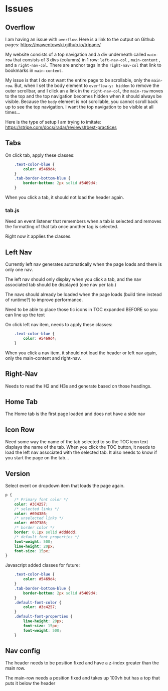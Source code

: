 # Issues
## Overflow 

I am having an issue with `overflow`.  Here is a link to the output on Github pages: https://mawentowski.github.io/tripane/

My website consists of a top navigation and a div underneath called `main-row` that consists of 3 divs (columns) in 1 row: `left-nav-col` , `main-content` , and a `right-nav-col`. There are anchor tags in the `right-nav-col` that link to bookmarks in `main-content`.

My issue is that I do not want the entire page to be scrollable, only the `main-row`. But, when I set the body element to `overflow-y: hidden` to remove the outer scrollbar, and I click an a link in the `right-nav-col`, the `main-row` moves to the top and the top navigation becomes hidden when it should always be visible. Because the `body` element is not scrollable, you cannot scroll back up to see the top navigation. I want the top navigation to be visible at all times...

Here is the type of setup I am trying to imitate: https://stripe.com/docs/radar/reviews#best-practices

## Tabs 
On click tab, apply these classes:
```CSS
    .text-color-blue {
        color: #5469d4;
    }
    .tab-border-bottom-blue {
        border-bottom: 2px solid #5469d4;
    }
```

When you click a tab, it should not load the header again.


### tab.js

Need an event listener that remembers when a tab is selected and removes the formatting of that tab once another tag is selected.

Right now it applies the classes.





## Left Nav

Currently left nav generates automatically when the page loads and there is only one nav.

The left nav should only display when you click a tab, and the nav associated tab should be displayed (one nav per tab.)

The navs should already be loaded when the page loads (build time instead of runtime?) to improve performance.

Need to be able to place those tic icons in TOC expanded BEFORE so you can line up the text

On click left nav item, needs to apply these classes:

```CSS
    .text-color-blue {
        color: #5469d4;
    }
```
When you click a nav item, it should not load the header or left nav again, only the main-content and right-nav.

## Right-Nav
Needs to read the H2 and H3s and generate based on those headings.

## Home Tab
The Home tab is the first page loaded and does not have a side nav

## Icon Row
Need some way the name of the tab selected to so the TOC icon text displays the name of the tab. When you click the TOC button, it needs to load the left nav associated with the selected tab. It also needs to know if you start the page on the tab...

## Version 
Select event on dropdown item that loads the page again.


```CSS
p {
    /* Primary font color */
    color: #3C4257;
    /* selected links */
    color: #694386;
    /* unselected links */
    color: #697386;
    /* border color */
    border: 0.1px solid #dddddd;
    /* default font properties */
    font-weight: 500;
    line-height: 20px;
    font-size: 15px;
}

```






Javascript added classes for future:
```CSS
    .text-color-blue {
        color: #5469d4;
    }
    .tab-border-bottom-blue {
        border-bottom: 2px solid #5469d4;
    }
    .default-font-color {
        color: #3c4257;
    }
    .default-font-properties {
        line-height: 20px;
        font-size: 15px;
        font-weight: 500;
    }
```

<!-- Watch that hover video for links -->


## Nav config


The header needs to be position fixed and have a z-index greater
than the main row.

The main-row needs a position fixed and takes up 100vh
but has a top that puts it below the header



